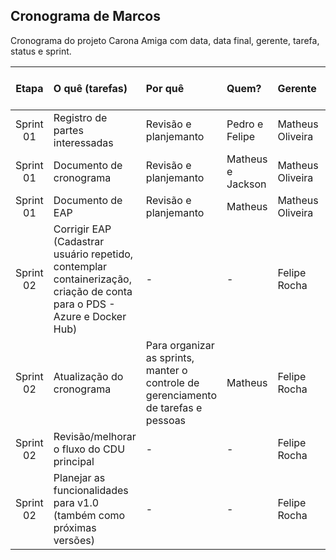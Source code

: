 ## Cronograma de Marcos

Cronograma do projeto Carona Amiga com data, data final, gerente, tarefa, status e sprint.

|  Etapa    | O quê (tarefas) |   Por quê    | Quem?        | Gerente | Inicio   | Prazo em dias |Fim planejado | Status |
|:---------:|:------------    |:------------ |:------------ |:--------|:--------|:-------|:----------:|:--------|
| Sprint 01 | Registro de partes interessadas | Revisão e planjemanto  | Pedro e Felipe | Matheus Oliveira | 25/10/2022 | 15 dias | 01/11/2022 | Concluído |  |
| Sprint 01 | Documento de cronograma | Revisão e planjemanto  | Matheus e Jackson | Matheus Oliveira | 25/10/2022 | 15 dias | 01/11/2022 | Concluído |  |
| Sprint 01 | Documento de EAP | Revisão e planjemanto  | Matheus | Matheus Oliveira | 25/10/2022 | 15 dias |01/11/2022 | Concluído |  |
| Sprint 02 | Corrigir EAP (Cadastrar usuário repetido, contemplar containerização, criação de conta para o PDS - Azure e Docker Hub) | - | - | Felipe Rocha | 01/11/2022 | 15 dias | 15/11/2022 | - |
| Sprint 02 | Atualização do cronograma | Para organizar as sprints, manter o controle de gerenciamento de tarefas e pessoas | Matheus | Felipe Rocha | 01/11/2022 | 15 dias | 15/11/2022 | Em andamento |
| Sprint 02 | Revisão/melhorar o fluxo do CDU principal | - | - | Felipe Rocha | 01/11/2022 | 15 dias | 15/11/2022 | - |
| Sprint 02 | Planejar as funcionalidades para v1.0 (também como próximas versões) | - | - | Felipe Rocha | 01/11/2022 | 15 dias | 15/11/2022 | - |
